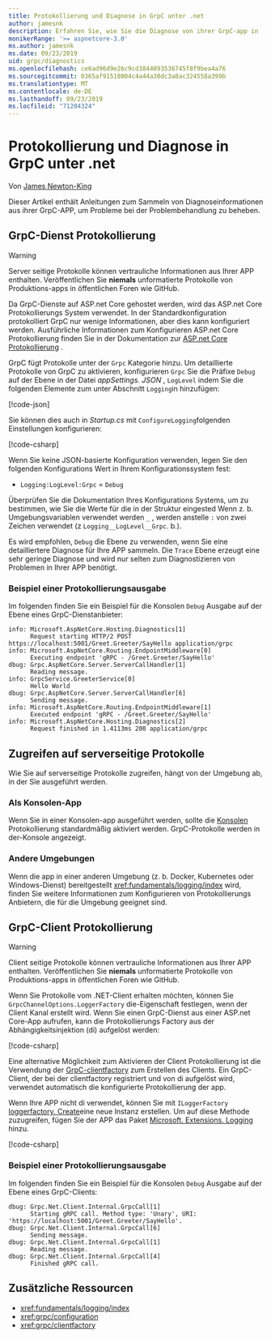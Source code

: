 ```yaml
---
title: Protokollierung und Diagnose in GrpC unter .net
author: jamesnk
description: Erfahren Sie, wie Sie die Diagnose von ihrer GrpC-app in .net sammeln.
monikerRange: '>= aspnetcore-3.0'
ms.author: jamesnk
ms.date: 09/23/2019
uid: grpc/diagnostics
ms.openlocfilehash: ce6ad96d9e26c9cd3844093536745f8f9bea4a76
ms.sourcegitcommit: 0365af91518004c4a44a30dc3a8ac324558a399b
ms.translationtype: MT
ms.contentlocale: de-DE
ms.lasthandoff: 09/23/2019
ms.locfileid: "71204324"
---
```

# <a name="logging-and-diagnostics-in-grpc-on-net"></a>Protokollierung und Diagnose in GrpC unter .net

Von [James Newton-King](https://twitter.com/jamesnk)

Dieser Artikel enthält Anleitungen zum Sammeln von Diagnoseinformationen aus ihrer GrpC-APP, um Probleme bei der Problembehandlung zu beheben.

## <a name="grpc-services-logging"></a>GrpC-Dienst Protokollierung

> [!WARNING]
> Server seitige Protokolle können vertrauliche Informationen aus Ihrer APP enthalten. Veröffentlichen Sie **niemals** unformatierte Protokolle von Produktions-apps in öffentlichen Foren wie GitHub.

Da GrpC-Dienste auf ASP.net Core gehostet werden, wird das ASP.net Core Protokollierungs System verwendet. In der Standardkonfiguration protokolliert GrpC nur wenige Informationen, aber dies kann konfiguriert werden. Ausführliche Informationen zum Konfigurieren ASP.net Core Protokollierung finden Sie in der Dokumentation zur [ASP.net Core Protokollierung](xref:fundamentals/logging/index#configuration) .

GrpC fügt Protokolle unter der `Grpc` Kategorie hinzu. Um detaillierte Protokolle von GrpC zu aktivieren, konfigurieren `Grpc` Sie die Präfixe `Debug` auf der Ebene in der Datei *appSettings. JSON* , `LogLevel` indem Sie die folgenden Elemente zum unter Abschnitt `Logging`in hinzufügen:

[!code-json[](diagnostics/logging-config.json?highlight=7)]

Sie können dies auch in *Startup.cs* mit `ConfigureLogging`folgenden Einstellungen konfigurieren:

[!code-csharp[](diagnostics/logging-config-code.cs?highlight=5)]

Wenn Sie keine JSON-basierte Konfiguration verwenden, legen Sie den folgenden Konfigurations Wert in Ihrem Konfigurationssystem fest:

* `Logging:LogLevel:Grpc` = `Debug`

Überprüfen Sie die Dokumentation Ihres Konfigurations Systems, um zu bestimmen, wie Sie die Werte für die in der Struktur eingested Wenn z. b. Umgebungsvariablen verwendet werden `_` , werden anstelle `:` von zwei Zeichen verwendet (z `Logging__LogLevel__Grpc`. b.).

Es wird empfohlen, `Debug` die Ebene zu verwenden, wenn Sie eine detailliertere Diagnose für Ihre APP sammeln. Die `Trace` Ebene erzeugt eine sehr geringe Diagnose und wird nur selten zum Diagnostizieren von Problemen in Ihrer APP benötigt.

### <a name="sample-logging-output"></a>Beispiel einer Protokollierungsausgabe

Im folgenden finden Sie ein Beispiel für die Konsolen `Debug` Ausgabe auf der Ebene eines GrpC-Dienstanbieter:

```
info: Microsoft.AspNetCore.Hosting.Diagnostics[1]
      Request starting HTTP/2 POST https://localhost:5001/Greet.Greeter/SayHello application/grpc
info: Microsoft.AspNetCore.Routing.EndpointMiddleware[0]
      Executing endpoint 'gRPC - /Greet.Greeter/SayHello'
dbug: Grpc.AspNetCore.Server.ServerCallHandler[1]
      Reading message.
info: GrpcService.GreeterService[0]
      Hello World
dbug: Grpc.AspNetCore.Server.ServerCallHandler[6]
      Sending message.
info: Microsoft.AspNetCore.Routing.EndpointMiddleware[1]
      Executed endpoint 'gRPC - /Greet.Greeter/SayHello'
info: Microsoft.AspNetCore.Hosting.Diagnostics[2]
      Request finished in 1.4113ms 200 application/grpc
```

## <a name="access-server-side-logs"></a>Zugreifen auf serverseitige Protokolle

Wie Sie auf serverseitige Protokolle zugreifen, hängt von der Umgebung ab, in der Sie ausgeführt werden.

### <a name="as-a-console-app"></a>Als Konsolen-App

Wenn Sie in einer Konsolen-app ausgeführt werden, sollte die [Konsolen](xref:fundamentals/logging/index#console-provider) Protokollierung standardmäßig aktiviert werden. GrpC-Protokolle werden in der-Konsole angezeigt.

### <a name="other-environments"></a>Andere Umgebungen

Wenn die app in einer anderen Umgebung (z. b. Docker, Kubernetes oder Windows-Dienst) bereitgestellt <xref:fundamentals/logging/index> wird, finden Sie weitere Informationen zum Konfigurieren von Protokollierungs Anbietern, die für die Umgebung geeignet sind.

## <a name="grpc-client-logging"></a>GrpC-Client Protokollierung

> [!WARNING]
> Client seitige Protokolle können vertrauliche Informationen aus Ihrer APP enthalten. Veröffentlichen Sie **niemals** unformatierte Protokolle von Produktions-apps in öffentlichen Foren wie GitHub.

Wenn Sie Protokolle vom .NET-Client erhalten möchten, können Sie `GrpcChannelOptions.LoggerFactory` die-Eigenschaft festlegen, wenn der Client Kanal erstellt wird. Wenn Sie einen GrpC-Dienst aus einer ASP.net Core-App aufrufen, kann die Protokollierungs Factory aus der Abhängigkeitsinjektion (di) aufgelöst werden:

[!code-csharp[](diagnostics/net-client-dependency-injection.cs?highlight=7,16)]

Eine alternative Möglichkeit zum Aktivieren der Client Protokollierung ist die Verwendung der [GrpC-clientfactory](xref:grpc/clientfactory) zum Erstellen des Clients. Ein GrpC-Client, der bei der clientfactory registriert und von di aufgelöst wird, verwendet automatisch die konfigurierte Protokollierung der app.

Wenn Ihre APP nicht di verwendet, können Sie mit `ILoggerFactory` [loggerfactory. Create](xref:Microsoft.Extensions.Logging.LoggerFactory.Create*)eine neue Instanz erstellen. Um auf diese Methode zuzugreifen, fügen Sie der APP das Paket [Microsoft. Extensions. Logging](https://www.nuget.org/packages/microsoft.extensions.logging/) hinzu.

[!code-csharp[](diagnostics/net-client-loggerfactory-create.cs?highlight=1,8)]

### <a name="sample-logging-output"></a>Beispiel einer Protokollierungsausgabe

Im folgenden finden Sie ein Beispiel für die Konsolen `Debug` Ausgabe auf der Ebene eines GrpC-Clients:

```
dbug: Grpc.Net.Client.Internal.GrpcCall[1]
      Starting gRPC call. Method type: 'Unary', URI: 'https://localhost:5001/Greet.Greeter/SayHello'.
dbug: Grpc.Net.Client.Internal.GrpcCall[6]
      Sending message.
dbug: Grpc.Net.Client.Internal.GrpcCall[1]
      Reading message.
dbug: Grpc.Net.Client.Internal.GrpcCall[4]
      Finished gRPC call.
```

## <a name="additional-resources"></a>Zusätzliche Ressourcen

* <xref:fundamentals/logging/index>
* <xref:grpc/configuration>
* <xref:grpc/clientfactory>
